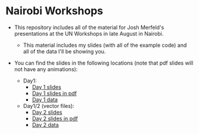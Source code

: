 # Nairobi Workshops

- This repository includes all of the material for Josh Merfeld's presentations at the UN Workshops in late August in Nairobi.
  - This material includes my slides (with all of the example code) and all of the data I'll be showing you.

- You can find the slides in the following locations (note that pdf slides will not have any animations):
  - Day1:
    - [Day 1 slides](https://joshmerfeld.github.io/nairobiworkshops/day1.html)
    - [Day 1 slides in pdf](https://joshmerfeld.github.io/nairobiworkshops/day1.pdf)
    - [Day 1 data](day1data/data)
  - Day1/2 (vector files):
    - [Day 2 slides](https://joshmerfeld.github.io/nairobiworkshops/day2.html)
    - [Day 2 slides in pdf](https://joshmerfeld.github.io/nairobiworkshops/day2.pdf)
    - [Day 2 data](day2data/data)
